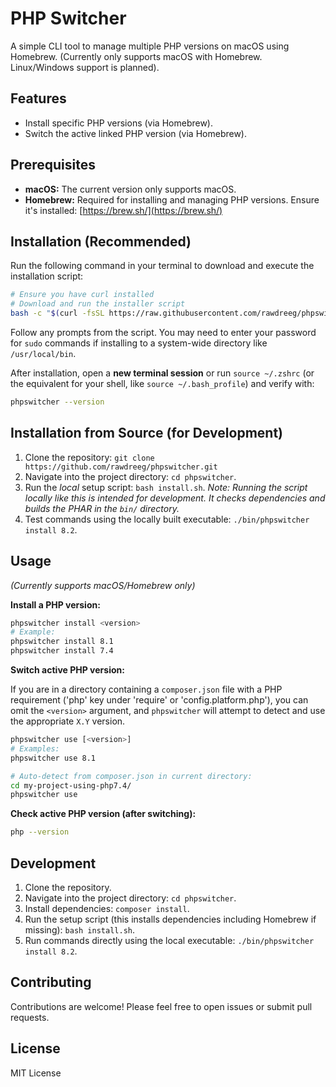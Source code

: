 # PHP Switcher

A simple CLI tool to manage multiple PHP versions on macOS using Homebrew.
(Currently only supports macOS with Homebrew. Linux/Windows support is planned).

## Features

*   Install specific PHP versions (via Homebrew).
*   Switch the active linked PHP version (via Homebrew).

## Prerequisites

*   **macOS:** The current version only supports macOS.
*   **Homebrew:** Required for installing and managing PHP versions. Ensure it's installed: [https://brew.sh/](https://brew.sh/)

## Installation (Recommended)

Run the following command in your terminal to download and execute the installation script:

```bash
# Ensure you have curl installed
# Download and run the installer script
bash -c "$(curl -fsSL https://raw.githubusercontent.com/rawdreeg/phpswitcher/v0.1.1/install.sh)" 
```

Follow any prompts from the script. You may need to enter your password for `sudo` commands if installing to a system-wide directory like `/usr/local/bin`.

After installation, open a **new terminal session** or run `source ~/.zshrc` (or the equivalent for your shell, like `source ~/.bash_profile`) and verify with:

```bash
phpswitcher --version
```

## Installation from Source (for Development)

1.  Clone the repository: `git clone https://github.com/rawdreeg/phpswitcher.git`
2.  Navigate into the project directory: `cd phpswitcher`.
3.  Run the *local* setup script: `bash install.sh`.
    *Note: Running the script locally like this is intended for development. It checks dependencies and builds the PHAR in the `bin/` directory.*
4.  Test commands using the locally built executable: `./bin/phpswitcher install 8.2`.

## Usage

*(Currently supports macOS/Homebrew only)*

**Install a PHP version:**

```bash
phpswitcher install <version>
# Example:
phpswitcher install 8.1
phpswitcher install 7.4
```

**Switch active PHP version:**

If you are in a directory containing a `composer.json` file with a PHP requirement ('php' key under 'require' or 'config.platform.php'), you can omit the `<version>` argument, and `phpswitcher` will attempt to detect and use the appropriate `X.Y` version.

```bash
phpswitcher use [<version>]
# Examples:
phpswitcher use 8.1 

# Auto-detect from composer.json in current directory:
cd my-project-using-php7.4/
phpswitcher use
```

**Check active PHP version (after switching):**

```bash
php --version
```

## Development

1.  Clone the repository.
2.  Navigate into the project directory: `cd phpswitcher`.
3.  Install dependencies: `composer install`.
4.  Run the setup script (this installs dependencies including Homebrew if missing): `bash install.sh`.
5.  Run commands directly using the local executable: `./bin/phpswitcher install 8.2`.

## Contributing

Contributions are welcome! Please feel free to open issues or submit pull requests.

## License

MIT License 

